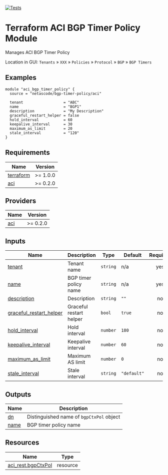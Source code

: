 <!-- BEGIN_TF_DOCS -->
[![Tests](https://github.com/netascode/terraform-aci-bgp-timer-policy/actions/workflows/test.yml/badge.svg)](https://github.com/netascode/terraform-aci-bgp-timer-policy/actions/workflows/test.yml)

# Terraform ACI BGP Timer Policy Module

Manages ACI BGP Timer Policy

Location in GUI:
`Tenants` » `XXX` » `Policies` » `Protocol` » `BGP` » `BGP Timers`

## Examples

```hcl
module "aci_bgp_timer_policy" {
  source = "netascode/bgp-timer-policy/aci"

  tenant                  = "ABC"
  name                    = "BGP1"
  description             = "My Description"
  graceful_restart_helper = false
  hold_interval           = 60
  keepalive_interval      = 30
  maximum_as_limit        = 20
  stale_interval          = "120"
}

```

## Requirements

| Name | Version |
|------|---------|
| <a name="requirement_terraform"></a> [terraform](#requirement\_terraform) | >= 1.0.0 |
| <a name="requirement_aci"></a> [aci](#requirement\_aci) | >= 0.2.0 |

## Providers

| Name | Version |
|------|---------|
| <a name="provider_aci"></a> [aci](#provider\_aci) | >= 0.2.0 |

## Inputs

| Name | Description | Type | Default | Required |
|------|-------------|------|---------|:--------:|
| <a name="input_tenant"></a> [tenant](#input\_tenant) | Tenant name | `string` | n/a | yes |
| <a name="input_name"></a> [name](#input\_name) | BGP timer policy name | `string` | n/a | yes |
| <a name="input_description"></a> [description](#input\_description) | Description | `string` | `""` | no |
| <a name="input_graceful_restart_helper"></a> [graceful\_restart\_helper](#input\_graceful\_restart\_helper) | Graceful restart helper | `bool` | `true` | no |
| <a name="input_hold_interval"></a> [hold\_interval](#input\_hold\_interval) | Hold interval | `number` | `180` | no |
| <a name="input_keepalive_interval"></a> [keepalive\_interval](#input\_keepalive\_interval) | Keepalive interval | `number` | `60` | no |
| <a name="input_maximum_as_limit"></a> [maximum\_as\_limit](#input\_maximum\_as\_limit) | Maximum AS limit | `number` | `0` | no |
| <a name="input_stale_interval"></a> [stale\_interval](#input\_stale\_interval) | Stale interval | `string` | `"default"` | no |

## Outputs

| Name | Description |
|------|-------------|
| <a name="output_dn"></a> [dn](#output\_dn) | Distinguished name of `bgpCtxPol` object |
| <a name="output_name"></a> [name](#output\_name) | BGP timer policy name |

## Resources

| Name | Type |
|------|------|
| [aci_rest.bgpCtxPol](https://registry.terraform.io/providers/netascode/aci/latest/docs/resources/rest) | resource |
<!-- END_TF_DOCS -->